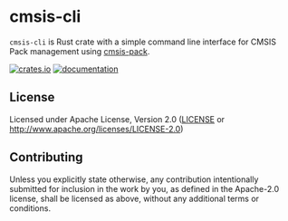 # cmsis-cli

`cmsis-cli` is Rust crate with a simple command line interface for CMSIS Pack management using [cmsis-pack](https://crates.io/crates/cmsis-pack).

[![crates.io](https://img.shields.io/crates/v/cmsis-cli)](https://crates.io/crates/cmsis-cli) [![documentation](https://docs.rs/cmsis-cli/badge.svg)](https://docs.rs/cmsis-cli)

## License

Licensed under Apache License, Version 2.0 ([LICENSE](LICENSE) or http://www.apache.org/licenses/LICENSE-2.0)

## Contributing

Unless you explicitly state otherwise, any contribution intentionally submitted
for inclusion in the work by you, as defined in the Apache-2.0 license, shall
be licensed as above, without any additional terms or conditions.

